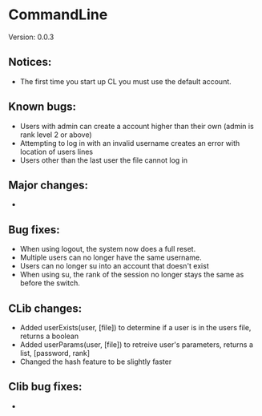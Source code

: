 # CommandLine
Version: 0.0.3

## Notices:
- The first time you start up CL you must use the default account.

## Known bugs:
- Users with admin can create a account higher than their own (admin is rank level 2 or above)
- Attempting to log in with an invalid username creates an error with location of users lines
- Users other than the last user the file cannot log in

## Major changes:
-

## Bug fixes:
- When using logout, the system now does a full reset.
- Multiple users can no longer have the same username.
- Users can no longer su into an account that doesn't exist
- When using su, the rank of the session no longer stays the same as before the switch.

## CLib changes:
- Added userExists(user, [file]) to determine if a user is in the users file, returns a boolean
- Added userParams(user, [file]) to retreive user's parameters, returns a list, [password, rank]
- Changed the hash feature to be slightly faster

## Clib bug fixes:
- 
